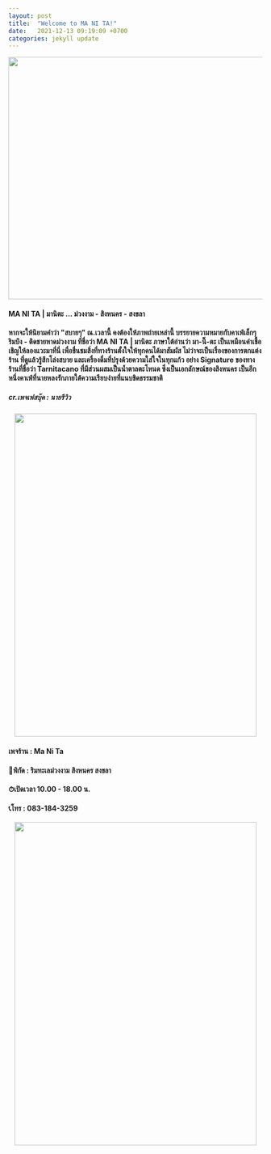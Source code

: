 ```yaml
---
layout: post
title:  "Welcome to MA NI TA!"
date:   2021-12-13 09:19:09 +0700
categories: jekyll update
---
```


<p align="center">
<img src="https://scontent.fkdt2-1.fna.fbcdn.net/v/t39.30808-6/243172717_4194445587344616_8807210923247820484_n.jpg?_nc_cat=107&ccb=1-5&_nc_sid=0debeb&_nc_eui2=AeFKWGkYztTEwZ6CskT0f7Gcb1oT_FcZelRvWhP8Vxl6VEGxUpbUuYU4vu56XHCJ1eXH1rqZ7D1ftoWqWeCI5T2i&_nc_ohc=TlPBJ64n_GQAX_PzacF&tn=gDh3ts7QGAXxiX42&_nc_ht=scontent.fkdt2-1.fna&oh=00_AT_dCfj61GsdjWBaSwmsj0WcEvFXbwiu491EZkQWWO3CMg&oe=61CB2E76" ait="profile" width="640" height="480"/>
</p>

#### MA NI TA | มานิตะ ... ม่วงงาม - สิงหนคร - สงขลา
#### หากจะให้นิยามคำว่า "สบายๆ" ณ.เวลานี้ คงต้องให้ภาพถ่ายเหล่านี้ บรรยายความหมายกับคาเฟ่เล็กๆ  ริมบึง - ติดชายหาดม่วงงาม ที่ชื่อว่า MA NI TA | มานิตะ ภาษาใต้อ่านว่า มา-นิ๊-ตะ เป็นเหมือนคำเชื้อเชิญให้ลองแวะมาที่นี่ เพื่อชื่นชมสิ่งที่ทางร้านตั้งใจให้ทุกคนได้มาสัมผัส ไม่ว่าจะเป็นเรื่องของการตกแต่งร้าน ที่ดูแล้วรู้สึกโล่งสบาย และเครื่องดื่มที่ปรุงด้วยความใส่ใจในทุกแก้ว อย่าง Signature ของทางร้านที่ชื่อว่า Tarnitacano ที่มีส่วนผสมเป็นน้ำตาลตะโหนด ซึ่งเป็นเอกลักษณ์ของสิงหนคร เป็นอีกหนึ่งคาเฟ่ที่นายหลงรักภายใต้ความเรียบง่ายที่แนบชิดธรรมชาติ
##### cr.เพจเฟสบุ๊ค : นายรีวิว

<p align="center">
<img src="https://scontent.fkdt2-1.fna.fbcdn.net/v/t39.30808-6/241507942_4194445640677944_6145726325469171756_n.jpg?_nc_cat=111&ccb=1-5&_nc_sid=0debeb&_nc_eui2=AeHGKdAyXcVU1tr_TerVnU_v1Zp1l9Qz4tXVmnWX1DPi1XJrylEBP_ia0xcomzhGX6YR652tJN2ItSnys2ScwYHs&_nc_ohc=KeUg2Xc0Mb0AX_PPc3x&_nc_ht=scontent.fkdt2-1.fna&oh=00_AT_u_HZ1ry60MEqwYj_vVbKAi3OQxuOFon0QZ48Qp9vz0g&oe=61CB349D" ait="profile" width="480" height="640"/>
</p>


#### เพจร้าน : Ma Ni Ta 
#### 📍พิกัด : ริมทะเลม่วงงาม สิงหนคร สงขลา
#### ⏱เปิดเวลา 10.00 - 18.00 น.
#### 📞โทร : 083-184-3259

<p align="center">
<img src="https://scontent.fkdt2-1.fna.fbcdn.net/v/t39.30808-6/241183205_4194466137342561_314872261550891120_n.jpg?_nc_cat=104&ccb=1-5&_nc_sid=0debeb&_nc_eui2=AeHCiVEMqAOBs0jJ3U8AcFyBaZfcqodi3XNpl9yqh2Ldc9mPhZgZaqU47xKL_dUc7U-UDMp5dfwGJNAvz7biS3Qw&_nc_ohc=f_dxrNn78Y4AX8m8Eth&_nc_ht=scontent.fkdt2-1.fna&oh=00_AT-XoEa2nCXeyrXFJR-OLvHEfLd-6YA5njAgx5SYmbUzZA&oe=61CC95E7" ait="profile" width="480" height="640"/>
</p>



